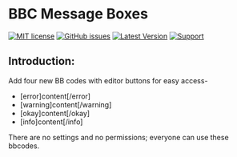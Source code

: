 # BBC Message Boxes
[![MIT license](http://img.shields.io/badge/license-MIT-009999.svg)](http://opensource.org/licenses/MIT)
[![GitHub issues](https://img.shields.io/github/issues/live627/smf-ultimate-menu.svg)](https://github.com/live627/smf-ultimate-menu/issues)
[![Latest Version](https://img.shields.io/github/release/live627/smf-ultimate-menu.svg)](https://github.com/live627/smf-ultimate-menu/releases) [![Support](http://img.shields.io/badge/PayPal-$-009966.svg)](https://www.paypal.me/JohnRayes)

## Introduction:
Add four new BB codes with editor buttons for easy access-
- [error]content[/error]
- [warning]content[/warning]
- [okay]content[/okay]
- [info]content[/info]

There are no settings and no permissions; everyone can use these bbcodes.
